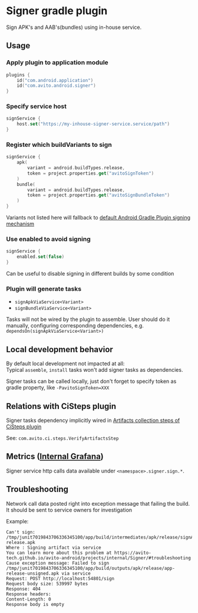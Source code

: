 # Signer gradle plugin

Sign APK's and AAB's(bundles) using in-house service.

## Usage

### Apply plugin to application module

```kotlin
plugins {
    id("com.android.application")
    id("com.avito.android.signer")
}
```

### Specify service host

```kotlin
signService {
    host.set("https://my-inhouse-signer-service.service/path")
}
```

### Register which buildVariants to sign

```kotlin
signService {
    apk(
        variant = android.buildTypes.release,
        token = project.properties.get("avitoSignToken")
    )
    bundle(
        variant = android.buildTypes.release,
        token = project.properties.get("avitoSignBundleToken")
    )
}
```

Variants not listed here will fallback
to [default Android Gradle Plugin signing mechanism](https://developer.android.com/studio/publish/app-signing)

### Use enabled to avoid signing

```kotlin
signService {
    enabled.set(false)
}
```

Can be useful to disable signing in different builds by some condition

### Plugin will generate tasks

- `signApkViaService<Variant>`
- `signBundleViaService<Variant>`

Tasks will not be wired by the plugin to assemble. User should do it manually, configuring corresponding dependencies,
e.g. `dependsOn(signApkViaService<Variant>)`

## Local development behavior

By default local development not impacted at all:  
Typical `assemble`, `install` tasks won't add signer tasks as dependencies.

Signer tasks can be called locally, just don't forget to specify token as gradle property, like `-PavitoSignToken=XXX`

## Relations with CiSteps plugin

Signer tasks dependency implicitly wired
in [Artifacts collection steps of CiSteps plugin](../CiSteps/#collecting-artifacts)

See: `com.avito.ci.steps.VerifyArtifactsStep`

## Metrics ([Internal Grafana](http://links.k.avito.ru/AndroidExternalServicesGrafana))


Signer service http calls data available under `<namespace>.signer.sign.*`.

## Troubleshooting

Network call data posted right into exception message that failing the build.  
It should be sent to service owners for investigation

Example: 

```text
Can't sign: /tmp/junit7019843706336345100/app/build/intermediates/apk/release/signApkViaServiceRelease/app-release.apk
Where : Signing artifact via service
You can learn more about this problem at https://avito-tech.github.io/avito-android/projects/internal/Signer/#troubleshooting
Cause exception message: Failed to sign /tmp/junit7019843706336345100/app/build/outputs/apk/release/app-release-unsigned.apk via service
Request: POST http://localhost:54801/sign
Request body size: 539997 bytes
Response: 404
Response headers:
Content-Length: 0
Response body is empty
```
